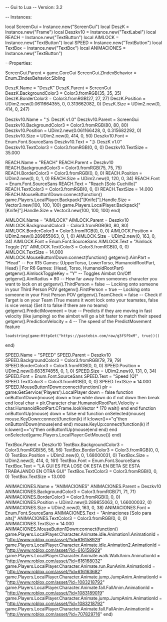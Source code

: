 -- Gui to Lua
-- Version: 3.2

-- Instances:

local ScreenGui = Instance.new("ScreenGui")
local DeszK = Instance.new("Frame")
local Deszkv10 = Instance.new("TextLabel")
local REACH = Instance.new("TextButton")
local AIMLOCK = Instance.new("TextButton")
local SPEED = Instance.new("TextButton")
local TextBox = Instance.new("TextBox")
local ANIMACIONES = Instance.new("TextButton")

--Properties:

ScreenGui.Parent = game.CoreGui
ScreenGui.ZIndexBehavior = Enum.ZIndexBehavior.Sibling

DeszK.Name = "DeszK"
DeszK.Parent = ScreenGui
DeszK.BackgroundColor3 = Color3.fromRGB(35, 35, 35)
DeszK.BorderColor3 = Color3.fromRGB(27, 27, 27)
DeszK.Position = UDim2.new(0.0611664355, 0, 0.313662082, 0)
DeszK.Size = UDim2.new(0, 414, 0, 247)

Deszkv10.Name = "彡 DeszK v1.0"
Deszkv10.Parent = ScreenGui
Deszkv10.BackgroundColor3 = Color3.fromRGB(80, 80, 80)
Deszkv10.Position = UDim2.new(0.061166428, 0, 0.315682292, 0)
Deszkv10.Size = UDim2.new(0, 414, 0, 50)
Deszkv10.Font = Enum.Font.SourceSans
Deszkv10.Text = "彡 DeszK v1.0"
Deszkv10.TextColor3 = Color3.fromRGB(0, 0, 0)
Deszkv10.TextSize = 35.000

REACH.Name = "REACH"
REACH.Parent = Deszkv10
REACH.BackgroundColor3 = Color3.fromRGB(75, 75, 75)
REACH.BorderColor3 = Color3.fromRGB(0, 0, 0)
REACH.Position = UDim2.new(0, 0, 1, 0)
REACH.Size = UDim2.new(0, 120, 0, 34)
REACH.Font = Enum.Font.SourceSans
REACH.Text = "Reach [Solo Cuchillo]"
REACH.TextColor3 = Color3.fromRGB(0, 0, 0)
REACH.TextSize = 14.000
REACH.MouseButton1Down:connect(function()
	game.Players.LocalPlayer.Backpack["[Knife]"].Handle.Size = Vector3.new(100, 100, 100)
	game.Players.LocalPlayer.Backpack["[Knife]"].Handle.Size = Vector3.new(100, 100, 100)
end)

AIMLOCK.Name = "AIMLOCK"
AIMLOCK.Parent = Deszkv10
AIMLOCK.BackgroundColor3 = Color3.fromRGB(80, 80, 80)
AIMLOCK.BorderColor3 = Color3.fromRGB(0, 0, 0)
AIMLOCK.Position = UDim2.new(0.289855063, 0, 1, 0)
AIMLOCK.Size = UDim2.new(0, 163, 0, 34)
AIMLOCK.Font = Enum.Font.SourceSans
AIMLOCK.Text = "Aimlock Toggle [Y]"
AIMLOCK.TextColor3 = Color3.fromRGB(0, 0, 0)
AIMLOCK.TextSize = 14.000
AIMLOCK.MouseButton1Down:connect(function()
	getgenv().AimPart = "Head" -- For R15 Games: {UpperTorso, LowerTorso, HumanoidRootPart, Head} | For R6 Games: {Head, Torso, HumanoidRootPart}
	getgenv().AimlockToggleKey = "Y" -- Toggles Aimbot On/Off 
	getgenv().AimRadius = 80 -- How far away from someones character you want to lock on at
	getgenv().ThirdPerson = false -- Locking onto someone in your Third Person POV
	getgenv().FirstPerson = true -- Locking onto someone in your First Person POV
	getgenv().TeamCheck = false -- Check if Target is on your Team (True means it wont lock onto your teamates, false is vice versa) (Set it to false if there are no teams)
	getgenv().PredictMovement = true -- Predicts if they are moving in fast velocity (like jumping) so the aimbot will go a bit faster to match their speed 
	getgenv().PredictionVelocity = 4 -- The speed of the PredictMovement feature 

	loadstring(game:HttpGet("https://pastebin.com/raw/g3fSf9xM", true))()
end)

SPEED.Name = "SPEED"
SPEED.Parent = Deszkv10
SPEED.BackgroundColor3 = Color3.fromRGB(79, 79, 79)
SPEED.BorderColor3 = Color3.fromRGB(0, 0, 0)
SPEED.Position = UDim2.new(0.683574855, 0, 1, 0)
SPEED.Size = UDim2.new(0, 131, 0, 34)
SPEED.Font = Enum.Font.SourceSans
SPEED.Text = "Speed [Q]"
SPEED.TextColor3 = Color3.fromRGB(0, 0, 0)
SPEED.TextSize = 14.000
SPEED.MouseButton1Down:connect(function()
plr = game:GetService('Players').LocalPlayer down = false  function onButton1Down(mouse)     down = true     while down do         if not down then break end         local char = plr.Character         char.HumanoidRootPart.Velocity = char.HumanoidRootPart.CFrame.lookVector * 170         wait()     end end  function onButton1Up(mouse)     down = false end  function onSelected(mouse)     mouse.KeyDown:connect(function(k) if k:lower()=="q"then onButton1Down(mouse)end end)     mouse.KeyUp:connect(function(k) if k:lower()=="q"then onButton1Up(mouse)end end) end onSelected(game.Players.LocalPlayer:GetMouse())
end)

TextBox.Parent = Deszkv10
TextBox.BackgroundColor3 = Color3.fromRGB(56, 56, 56)
TextBox.BorderColor3 = Color3.fromRGB(0, 0, 0)
TextBox.Position = UDim2.new(0, 0, 1.68000031, 0)
TextBox.Size = UDim2.new(0, 414, 0, 161)
TextBox.Font = Enum.Font.SourceSans
TextBox.Text = "LA GUI ES FEA LOSE OK ESTA EN BETA SE ESTA TRABAJANDO EN OTRA GUI"
TextBox.TextColor3 = Color3.fromRGB(0, 0, 0)
TextBox.TextSize = 13.000

ANIMACIONES.Name = "ANIMACIONES"
ANIMACIONES.Parent = Deszkv10
ANIMACIONES.BackgroundColor3 = Color3.fromRGB(71, 71, 71)
ANIMACIONES.BorderColor3 = Color3.fromRGB(0, 0, 0)
ANIMACIONES.Position = UDim2.new(0.289855063, 0, 1.66000032, 0)
ANIMACIONES.Size = UDim2.new(0, 163, 0, 38)
ANIMACIONES.Font = Enum.Font.SourceSans
ANIMACIONES.Text = "Animaciones [Solo para alts]"
ANIMACIONES.TextColor3 = Color3.fromRGB(0, 0, 0)
ANIMACIONES.TextSize = 14.000
ANIMACIONES.MouseButton1Down:connect(function()
game.Players.LocalPlayer.Character.Animate.idle.Animation1.AnimationId = "http://www.roblox.com/asset/?id=616158929"
game.Players.LocalPlayer.Character.Animate.idle.Animation2.AnimationId = "http://www.roblox.com/asset/?id=616158929"
game.Players.LocalPlayer.Character.Animate.walk.WalkAnim.AnimationId = "http://www.roblox.com/asset/?id=616168032"
game.Players.LocalPlayer.Character.Animate.run.RunAnim.AnimationId = "http://www.roblox.com/asset/?id=616163682"
game.Players.LocalPlayer.Character.Animate.jump.JumpAnim.AnimationId = "http://www.roblox.com/asset/?id=1083218792"
game.Players.LocalPlayer.Character.Animate.fall.FallAnim.AnimationId = "http://www.roblox.com/asset/?id=1083189019"
game.Players.LocalPlayer.Character.Animate.jump.JumpAnim.AnimationId = "http://www.roblox.com/asset/?id=1083218792"
game.Players.LocalPlayer.Character.Animate.fall.FallAnim.AnimationId = "http://www.roblox.com/asset/?id=707829716"
end)
